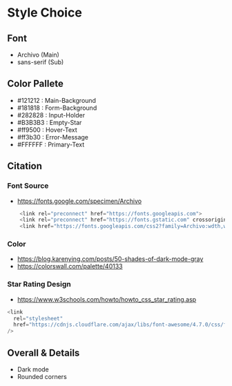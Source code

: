 # Style Choice

## Font

- Archivo (Main)
- sans-serif (Sub)

## Color Pallete

- #121212 : Main-Background
- #181818 : Form-Background
- #282828 : Input-Holder
- #B3B3B3 : Empty-Star
- #ff9500 : Hover-Text
- #ff3b30 : Error-Message
- #FFFFFF : Primary-Text

## Citation

### Font Source

- https://fonts.google.com/specimen/Archivo

```javascript
    <link rel="preconnect" href="https://fonts.googleapis.com">
    <link rel="preconnect" href="https://fonts.gstatic.com" crossorigin>
    <link href="https://fonts.googleapis.com/css2?family=Archivo:wdth,wght@87.5,700&display=swap" rel="stylesheet">
```

### Color

- https://blog.karenying.com/posts/50-shades-of-dark-mode-gray
- https://colorswall.com/palette/40133

### Star Rating Design

- https://www.w3schools.com/howto/howto_css_star_rating.asp

```javascript
<link
  rel="stylesheet"
  href="https://cdnjs.cloudflare.com/ajax/libs/font-awesome/4.7.0/css/font-awesome.min.css"
/>
```

## Overall & Details

- Dark mode
- Rounded corners
